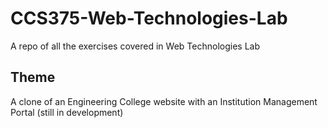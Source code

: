 # CCS375-Web-Technologies-Lab
A repo of all the exercises covered in Web Technologies Lab 

## Theme
A clone of an Engineering College website with an Institution Management Portal (still in development)
